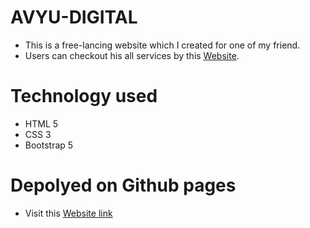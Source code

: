 # AVYU-DIGITAL
- This is a free-lancing website which I created for one of my friend.
- Users can checkout his all services by this [Website](https://sainipankaj15.github.io/AVYU-DIGITAL/).
# Technology used
- HTML 5 <br>
- CSS 3 <br> 
- Bootstrap 5<br>
# Depolyed on Github pages  <br>
- Visit this [Website link](https://sainipankaj15.github.io/AVYU-DIGITAL/)
